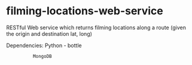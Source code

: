 filming-locations-web-service
=============================

RESTful Web service which returns filming locations along a route (given the origin and destination lat, long)

Dependencies: Python - bottle

              MongoDB
